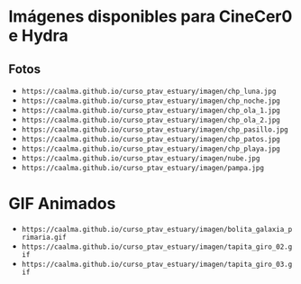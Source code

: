 # Imágenes disponibles para CineCer0 e Hydra


## Fotos

+ `https://caalma.github.io/curso_ptav_estuary/imagen/chp_luna.jpg`
+ `https://caalma.github.io/curso_ptav_estuary/imagen/chp_noche.jpg`
+ `https://caalma.github.io/curso_ptav_estuary/imagen/chp_ola_1.jpg`
+ `https://caalma.github.io/curso_ptav_estuary/imagen/chp_ola_2.jpg`
+ `https://caalma.github.io/curso_ptav_estuary/imagen/chp_pasillo.jpg`
+ `https://caalma.github.io/curso_ptav_estuary/imagen/chp_patos.jpg`
+ `https://caalma.github.io/curso_ptav_estuary/imagen/chp_playa.jpg`
+ `https://caalma.github.io/curso_ptav_estuary/imagen/nube.jpg`
+ `https://caalma.github.io/curso_ptav_estuary/imagen/pampa.jpg`

# GIF Animados

+ `https://caalma.github.io/curso_ptav_estuary/imagen/bolita_galaxia_primaria.gif`
+ `https://caalma.github.io/curso_ptav_estuary/imagen/tapita_giro_02.gif`
+ `https://caalma.github.io/curso_ptav_estuary/imagen/tapita_giro_03.gif`
